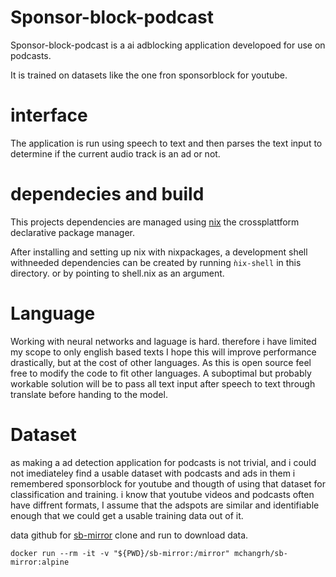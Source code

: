 # Sponsor-block-podcast

Sponsor-block-podcast is a ai adblocking application developoed for use on podcasts.

It is trained on datasets like the one fron sponsorblock for youtube. 



# interface 

The application is run using speech to text and then parses the text input to determine if the current audio track is an ad or not. 


# dependecies and build

This projects dependencies are managed using [nix](https://nixos.org/download#nix-more) the crossplattform declarative package manager.

After installing and setting up nix with nixpackages, a development shell withneeded dependencies can be created by running ``ǹix-shell`` in this directory. or by pointing to shell.nix as an argument. 





# Language

Working with neural networks and laguage is hard.
therefore i have limited my scope to only english based texts
I hope this will improve performance drastically, but at the cost of other languages.
As this is open source feel free to modify the code to fit other languages. 
A suboptimal but probably workable solution will be to pass all text input after speech to text through translate before handing to the model.


# Dataset

as making a ad detection application for podcasts is not trivial, and i could not imediateley find a usable dataset with podcasts and ads in them i remembered sponsorblock for youtube and thougth of using that dataset for classification and training.
i know that youtube videos and podcasts often have diffrent formats, I assume that the adspots are similar and identifiable enough that we could get a usable training data out of it.


data github for [sb-mirror](https://github.com/mchangrh/sb-mirror)
clone and run to download data.

    docker run --rm -it -v "${PWD}/sb-mirror:/mirror" mchangrh/sb-mirror:alpine

